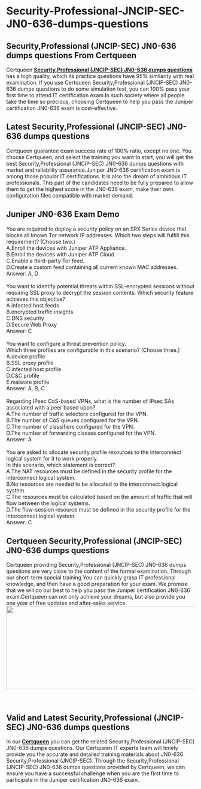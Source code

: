 # Security-Professional-JNCIP-SEC-JN0-636-dumps-questions
<h2>
	Security,Professional (JNCIP-SEC) JN0-636 dumps questions From Certqueen
</h2>
Certqueen <a href="https://www.certqueen.com/JN0-636.html" target="_blank"><strong>Security,Professional (JNCIP-SEC) JN0-636 dumps questions</strong></a> has a high quality, which its practice questions have 95% similarity with real examination. If you use Certqueen Security,Professional (JNCIP-SEC) JN0-636 dumps questions to do some simulation test, you can 100% pass your first time to attend IT certification exam.In such society where all people take the time so precious, choosing Certqueen to help you pass the Juniper certification JN0-636 exam is cost-effective.<br />
<h2>
	Latest Security,Professional (JNCIP-SEC) JN0-636 dumps questions
</h2>
Certqueen guarantee exam success rate of 100% ratio, except no one. You choose Certqueen, and select the training you want to start, you will get the best Security,Professional (JNCIP-SEC) JN0-636 dumps questions with market and reliability assurance.Juniper JN0-636 certification exam is among those popular IT certifications. It is also the dream of ambitious IT professionals. This part of the candidates need to be fully prepared to allow them to get the highest score in the JN0-636 exam, make their own configuration files compatible with market demand.
<h2>
	Juniper JN0-636 Exam Demo
</h2>
You are required to deploy a security policy on an SRX Series device that blocks all known Tor network IP addresses. Which two steps will fulfill this requirement? (Choose two.) <br />
A.Enroll the devices with Juniper ATP Appliance. <br />
B.Enroll the devices with Juniper ATP Cloud. <br />
C.Enable a third-party Tor feed. <br />
D.Create a custom feed containing all current known MAC addresses. <br />
Answer: A, D<br />
<br />
You want to identify potential threats within SSL-encrypted sessions without requiring SSL proxy to decrypt the session contents. Which security feature achieves this objective? <br />
A.infected host feeds <br />
B.encrypted traffic insights <br />
C.DNS security <br />
D.Secure Web Proxy <br />
Answer: C<br />
<br />
You want to configure a threat prevention policy. <br />
Which three profiles are configurable in this scenario? (Choose three.) <br />
A.device profile <br />
B.SSL proxy profile <br />
C.infected host profile <br />
D.C&amp;C profile <br />
E.malware profile <br />
Answer: A, B, C<br />
<br />
Regarding IPsec CoS-based VPNs, what is the number of IPsec SAs associated with a peer based upon? <br />
A.The number of traffic selectors configured for the VPN. <br />
B.The number of CoS queues configured for the VPN. <br />
C.The number of classifiers configured for the VPN. <br />
D.The number of forwarding classes configured for the VPN. <br />
Answer: A<br />
<br />
You are asked to allocate security profile resources to the interconnect logical system for it to work properly. <br />
In this scenario, which statement is correct? <br />
A.The NAT resources must be defined in the security profile for the interconnect logical system. <br />
B.No resources are needed to be allocated to the interconnect logical system. <br />
C.The resources must be calculated based on the amount of traffic that will flow between the logical systems. <br />
D.The flow-session resource must be defined in the security profile for the interconnect logical system. <br />
Answer: C<br />
<h2>
	Certqueen Security,Professional (JNCIP-SEC) JN0-636 dumps questions
</h2>
Certqueen providing Security,Professional (JNCIP-SEC) JN0-636 dumps questions are very close to the content of the formal examination. Through our short-term special training You can quickly grasp IT professional knowledge, and then have a good preparation for your exam. We promise that we will do our best to help you pass the Juniper certification JN0-636 exam.Certqueen can not only achieve your dreams, but also provide you one year of free updates and after-sales service.
<div style="text-align:center;">
	<a href="https://www.certqueen.com/promotion.asp" target="_blank"><img src="https://www.certqueen.com/T/CQ-COM/images/uploads/20221215100246_3066.jpg" width="600" height="221" alt="" /></a><br />
</div>
<br />
<br />
<h2>
	Valid and Latest Security,Professional (JNCIP-SEC) JN0-636 dumps questions
</h2>
In our <a href="http://www.certqueen.com/" target="_blank"><strong>Certqueen</strong></a> you can get the related Security,Professional (JNCIP-SEC) JN0-636 dumps questions. Our Certqueen IT experts team will timely provide you the accurate and detailed training materials about JN0-636 Security,Professional (JNCIP-SEC). Through the Security,Professional (JNCIP-SEC) JN0-636 dumps questions provided by Certqueen, we can ensure you have a successful challenge when you are the first time to participate in the Juniper certification JN0-636 exam.
